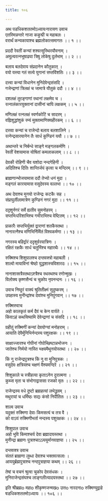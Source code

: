 ```yaml
---
title: १०६

---
```

अथ पडधिकशततमोऽध्यायःनारायण उवाच  
एतस्मिन्नन्तरे नाजा ककुद्मी च महाबलः ।  
वरार्थं कन्यकायाश्च ब्रह्मलोकात्समागतः ।। १ ।।  
  
प्रददौ रेवतीं कन्यां शश्वत्सुस्थिरयौवनाम् ।  
अमूल्यरत्नभूषाढ्या त्रिषु लोकेषु दुर्लभाम् ।। २ ।।  
  
बलाय बलदेवाय संप्रदानेन कौतुकात् ।  
वयो यस्या गतं सत्ये युगानां सप्तविंशतिः ।। ३ ।।  
  
दत्त्वा कन्यां विधानेन मुनिदेवेन्द्रसंसदि ।  
गजेन्द्राणां त्रिलक्षं च जामात्रे यौतुकं ददौ ।। ४ ।।  
  
दशलक्षं तुरङ्गाणां रथानां लक्षमेव च ।  
रत्नालंकारयुक्तानां दासीनां चापि लक्षकम् ।। ५ ।।  
  
मणिलक्षं रत्नलक्षं स्वर्णकोटिं च सादरम् ।  
वह्निशुद्धांशुकं रम्यं मुक्तामाणिक्यहीरकम् ।। ६ ।।  
  
दत्तवा कन्यां च राजेन्दो बलाय बलशालिने ।  
रत्नेन्द्रसारयानेन तैः सार्ध कुण्डिनं ययौ ।। ७ ।।  
  
अथान्तरे च निर्बन्धे साङ्गे मङ्गलकर्मणि ।  
रेवतीं वेशयामास योषितां कमलाकलाम् ।। ८ ।।  
  
देवकी रोहिणी चैव यशोदा नन्दगेहिनी ।  
अदितिश्च दितिः शान्तिर्जयं कृत्वा च मन्दिरम् ।। ९ ।।  
  
ब्राह्मणान्भोजयामास ददौ तेभ्यो धनं मुदा ।  
मङ्गलं कारयामास वसुदेवस्य वल्लभा ।। १० ।।  
  
अथ देवाश्च मुनयो राजेन्द्रः कटकैः सह ।  
संप्रापुर्लीलामात्रेण कुण्डिनं नगरं मुदा ।। ११ ।।  
  
ददृशुर्नगरं सर्वे ह्यतीव सुमनोहरम् ।  
सप्तभिःपरिशाभिश्च गभीराभिश्च वेष्टितम् ।। १२ ।।  
  
प्राकारैः सप्तभिर्युक्तं द्वाराणां शतकैस्तथा ।  
नानारत्नैश्च मणिभिर्निर्मितं विश्वकर्मणा ।। १३ ।।  
  
नगरस्य बहिर्द्वारं ददृशुर्वरयात्रिणः ।  
रक्षितं रक्षकैः सार्ध चतुर्भिश्च महारथैः ।। १४ ।।  
  
रुक्मिश्च शिशुपालश्च दन्तवक्त्रो महाबली ।  
शाल्वो मायाविनां श्रेष्ठो युद्धशास्त्रविशारदः ।। १५ ।।  
  
नानाशास्रत्रैस्तथाऽश्त्रैश्च रथस्थश्च रणोन्मुखः ।  
विलोक्य कृष्णसैन्यं च चुकोप नृपनन्दनः ।। १६ ।।  
  
उवाच निष्ठुरं वाक्यं श्रुतितीक्ष्मं सुदुष्करम् ।  
उपहास्य मुनीन्द्रांश्च देवांश्च मुनिपुंगवान् ।। १७ ।।  
  
रुक्मिरुवाच  
अहो कालकृतं कर्म दैवं च केन वार्यते ।  
किंवाऽहं कथयिष्यामि देवेन्द्राणां च संसदि ।। १८ ।।  
  
ग्रहीतुं रुक्मिणीं कन्यां देवयोग्यां मनोहराम् ।  
आयाति देवैर्मुनिभिर्नन्दस्य पशुरक्षकः ।। १९ ।।  
  
साक्षाज्जारश्च गोपीनां गोपोच्छिष्टान्नभोजनः ।  
जातेश्च निर्मयो नास्ति भक्ष्यमैथुनयोस्तथा ।। २० ।।  
  
किं नु राजेन्द्रपुत्रश्च किं नु वा मुनिपुत्रकः ।  
वसुदेवः क्षत्रियश्च भक्षणं वैश्यमन्दिरे ।। २१ ।।  
  
शिशुकाले च स्त्रीहत्या कृताऽनेन दुरात्मना ।  
कुब्जा मृता च संभोगाद्वाससा रजको मृतः ।। २२ ।।  
  
राजेन्द्रस्य वधे दुष्टो ब्रह्महत्यां लभेद्ध्रुवम् ।  
मथुरायां च धर्मिष्ठः सद्यः कंसो निपातितः ।। २३ ।।  
  
शाल्व उवाच  
यदुक्तं रुक्मिणा देवाः किमसत्यं च तत्र वै ।  
को वाऽयं रुक्मिणीभर्ता नन्दस्य पशुरक्षकः ।। २४ ।।  
  
शिशुपाल उवाच  
अहो भुवि किमाश्चर्य देवा ब्रह्मादयस्तथा ।  
मुनीन्द्रा ब्रह्मणः पुत्राश्चाऽऽययुर्मानवाज्ञया ।। २५ ।।  
  
दन्तवक्त्र उवाच  
संततं ब्राह्मणा लुब्धा देवाश्च भक्तवत्सलाः ।  
आययुर्ब्रह्मपुत्राश्च नन्दपुत्राज्ञया कथम् ।। २६ ।।  
  
तेषां च वचनं श्रुत्वा चुकोप देवसंधकः ।  
मुनिराजेन्द्रसंघश्च लाङ्गलीत्यादयस्तथा ।। २७ ।।  
  
इति श्रीब्रह्मo महाo शीकृष्णजन्मखo उत्तo नारदनाo रुक्मिण्युद्वाहे  
षडधिकशततमोऽध्यायः ।। १०६ ।।